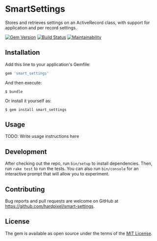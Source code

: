 # SmartSettings

Stores and retrieves settings on an ActiveRecord class, with support for application and per record settings.

[![Gem Version](https://badge.fury.io/rb/smart_settings.svg)](https://badge.fury.io/rb/smart_settings)
[![Build Status](https://travis-ci.org/hardpixel/smart-settings.svg?branch=master)](https://travis-ci.org/hardpixel/smart-settings)
[![Maintainability](https://api.codeclimate.com/v1/badges/930d42bb2bf6f54a4268/maintainability)](https://codeclimate.com/github/hardpixel/smart-settings/maintainability)

## Installation

Add this line to your application's Gemfile:

```ruby
gem 'smart_settings'
```

And then execute:

    $ bundle

Or install it yourself as:

    $ gem install smart_settings

## Usage

TODO: Write usage instructions here

## Development

After checking out the repo, run `bin/setup` to install dependencies. Then, run `rake test` to run the tests. You can also run `bin/console` for an interactive prompt that will allow you to experiment.

## Contributing

Bug reports and pull requests are welcome on GitHub at https://github.com/hardpixel/smart-settings.

## License

The gem is available as open source under the terms of the [MIT License](http://opensource.org/licenses/MIT).
